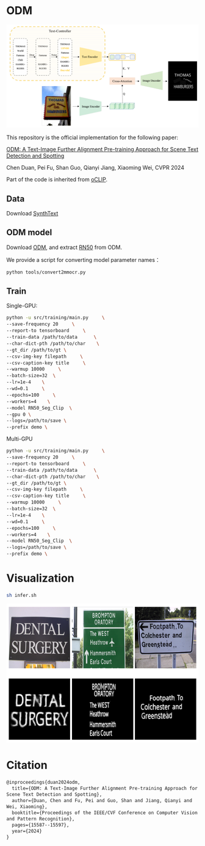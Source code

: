 # ODM

![method](https://github.com/PriNing/ODM/blob/main/img/1.png)

This repository is the official implementation for the following paper:

[ODM: A Text-Image Further Alignment Pre-training Approach for Scene Text Detection and Spotting](https://arxiv.org/abs/2403.00303)

Chen Duan, Pei Fu, Shan Guo, Qianyi Jiang, Xiaoming Wei, CVPR 2024

Part of the code is inherited from [oCLIP](https://github.com/bytedance/oclip).


## Data
Download [SynthText](https://www.robots.ox.ac.uk/~vgg/data/scenetext/)

## ODM model
Download [ODM](https://drive.google.com/file/d/1vzjFhy6LcGB7hXt548qJZby9s1vOSWJB/view?usp=sharing), and extract [RN50](https://drive.google.com/file/d/1ari7YD0qZ6JejCn3IYc-wu0PO4CCXncR/view?usp=sharing) from ODM.

We provide a script for converting model parameter names：
```Bash
python tools/convert2mmocr.py
```


## Train
Single-GPU:

```Bash
python -u src/training/main.py     \
--save-frequency 20     \
--report-to tensorboard     \
--train-data /path/to/data      \
--char-dict-pth /path/to/char    \
--gt_dir /path/to/gt \
--csv-img-key filepath     \
--csv-caption-key title     \
--warmup 10000     \
--batch-size=32  \
--lr=1e-4    \
--wd=0.1     \
--epochs=100     \
--workers=4    \
--model RN50_Seg_Clip  \
--gpu 0 \
--logs=/path/to/save \
--prefix demo \
```

Multi-GPU

```Bash
python -u src/training/main.py     \
--save-frequency 20     \
--report-to tensorboard     \
--train-data /path/to/data      \
--char-dict-pth /path/to/char    \
--gt_dir /path/to/gt \
--csv-img-key filepath     \
--csv-caption-key title     \
--warmup 10000     \
--batch-size=32  \
--lr=1e-4    \
--wd=0.1     \
--epochs=100     \
--workers=4    \
--model RN50_Seg_Clip  \
--logs=/path/to/save \
--prefix demo \
```


# Visualization

```Bash
sh infer.sh
```

![Visualization](https://github.com/PriNing/ODM/blob/main/img/2.png)


# Citation
```Text
@inproceedings{duan2024odm,
  title={ODM: A Text-Image Further Alignment Pre-training Approach for Scene Text Detection and Spotting},
  author={Duan, Chen and Fu, Pei and Guo, Shan and Jiang, Qianyi and Wei, Xiaoming},
  booktitle={Proceedings of the IEEE/CVF Conference on Computer Vision and Pattern Recognition},
  pages={15587--15597},
  year={2024}
}
```
